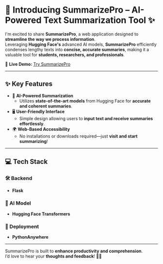 # 🚀 Introducing SummarizePro – AI-Powered Text Summarization Tool ✨  

I'm excited to share **SummarizePro**, a web application designed to **streamline the way we process information**.  
Leveraging **Hugging Face's** advanced AI models, **SummarizePro** efficiently condenses lengthy texts into **concise, accurate summaries**, making it a valuable tool for **students, researchers, and professionals**.  

📌 **Live Demo:** [Try SummarizePro](https://lnkd.in/gdSW24DH)  

---

## ✨ Key Features  
- 🤖 **AI-Powered Summarization**  
  - Utilizes **state-of-the-art models** from Hugging Face for **accurate and coherent summaries**.  
- 🖥 **User-Friendly Interface**  
  - Simple design allowing users to **input text and receive summaries effortlessly**.  
- 🌍 **Web-Based Accessibility**  
  - No installations or downloads required—just **visit and start summarizing**!  

---

## 💻 Tech Stack  

### 🛠 Backend  
- **Flask**  

### 🤖 AI Model  
- **Hugging Face Transformers**  

### 🚀 Deployment  
- **PythonAnywhere**  

---

SummarizePro is built to **enhance productivity and comprehension**.  
I’d love to hear your **thoughts and feedback**! 🚀💡  
